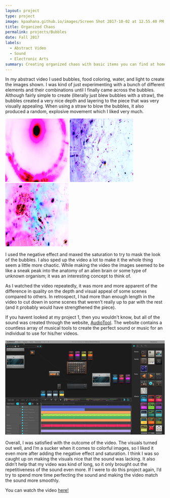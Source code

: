 ```yaml
---
layout: project
type: project
image: kpaahana.github.io/images/Screen Shot 2017-10-02 at 12.55.40 PM.png
title: Organized Chaos 
permalink: projects/Bubbles
date: Fall 2017
labels:
  - Abstract Video
  - Sound
  - Electronic Arts
summary: Creating organized chaos with basic items you can find at home
---
```


In my abstract video I used bubbles, food coloring, water, and light to create the images shown. I was kind of just experimenting with a bunch of different elements and their combinations until I finally came across the bubbles. Although fairly simple to create (literally just blew bubbles with a straw), the bubbles created a very nice depth and layering to the piece that was very visually appealing. When using a straw to blow the bubbles, it also produced a random, explosive movement which I liked very much. 

<div class="ui images">
  <img class="ui centered rounded image" src="/images/B3.png"  width= "200" height="200">
  <img class="ui centered rounded image" src="/images/B1.png"  width= "200" height="200"> 
  <img class="ui centered rounded image" src="/images/B2.png"  width= "200" height="200">
</div>

I used the negative effect and maxed the saturation to try to mask the look of the bubbles. I also sped up the video a lot to make it the whole thing seem a little more chaotic. While making the video the images seemed to be like a sneak peak into the anatomy of an alien brain or some type of unknown organism; it was an interesting concept to think of. 

As I watched the video repeatedly, it was more and more apparent of the difference in quality on the depth and visual appeal of some scenes compared to others. In retrospect, I had more than enough length in the video to cut down in some scenes that weren’t really up to par with the rest (and it probably would have strengthened the piece).

If you havent looked at my project 1, then you wouldn't know, but all of the sound was created through the website, [AudioTool](http://audiotool.com). The website contains a countless array of musical tools to create the perfect sound or music for an individual to use for his/her videos.

<img class="ui image" src="/images/Screen Shot 2017-09-03 at 9.49.44 PM.png"> 

Overall, I was satisfied with the outcome of the video. The visuals turned out well, and I’m a sucker when it comes to colorful images, so I liked it even more after adding the negative effect and saturation. I think I was so caught up on making the visuals nice that the sound was lacking. It also didn’t help that my video was kind of long, so it only brought out the repetitiveness of the sound even more. If I were to do this project again, I’d try to spend more time perfecting the sound and making the video match the sound more smoothly.

You can watch the video [here!](https://www.youtube.com/watch?v=PLJy1lev_uY)



